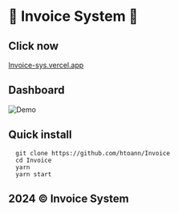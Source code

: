 # 🚀 Invoice System 🚀

## Click now
[Invoice-sys.vercel.app](https://invoice-sys.vercel.app/)

## Dashboard
![Demo](https://github.com/user-attachments/assets/56b223ab-79ac-4b93-8133-4874eeea37b2)

## Quick install

```
  git clone https://github.com/htoann/Invoice
  cd Invoice
  yarn
  yarn start
```

## 2024 © Invoice System
